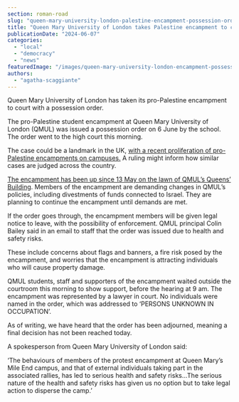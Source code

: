 ```yaml
---
section: roman-road
slug: "queen-mary-university-london-palestine-encampment-possession-order"
title: "Queen Mary University of London takes Palestine encampment to court"
publicationDate: "2024-06-07"
categories: 
  - "local"
  - "democracy"
  - "news"
featuredImage: "/images/queen-mary-university-london-encampment-possession-order-1.jpg"
authors: 
  - "agatha-scaggiante"
---
```


Queen Mary University of London has taken its pro-Palestine encampment to court with a possession order.

The pro-Palestine student encampment at Queen Mary University of London (QMUL) was issued a possession order on 6 June by the school. The order went to the high court this morning.

The case could be a landmark in the UK, [with a recent proliferation of pro-Palestine encampments on campuses.](https://www.aljazeera.com/features/2024/5/9/uk-university-protests) A ruling might inform how similar cases are judged across the country.

[The encampment has been up since 13 May on the lawn of QMUL’s Queens’ Building](https://romanroadlondon.com/queen-mary-university-palestine-solidarity-encampment/). Members of the encampment are demanding changes in QMUL’s policies, including divestments of funds connected to Israel. They are planning to continue the encampment until demands are met.

If the order goes through, the encampment members will be given legal notice to leave, with the possibility of enforcement. QMUL principal Colin Bailey said in an email to staff that the order was issued due to health and safety risks.

These include concerns about flags and banners, a fire risk posed by the encampment, and worries that the encampment is attracting individuals who will cause property damage.

QMUL students, staff and supporters of the encampment waited outside the courtroom this morning to show support, before the hearing at 9 am. The encampment was represented by a lawyer in court. No individuals were named in the order, which was addressed to ‘PERSONS UNKNOWN IN OCCUPATION’.

As of writing, we have heard that the order has been adjourned, meaning a final decision has not been reached today.

A spokesperson from Queen Mary University of London said:

‘The behaviours of members of the protest encampment at Queen Mary’s Mile End campus, and that of external individuals taking part in the associated rallies, has led to serious health and safety risks…The serious nature of the health and safety risks has given us no option but to take legal action to disperse the camp.’
